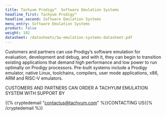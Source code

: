 ```yaml
---
title: Tachyum Prodigy™  Software Emulation Systems
headline_first: Tachyum Prodigy™
headline_second: Software Emulation Systems
menu_entry: Software Emulation Systems
product: false
weight: 102
datasheet: /datasheets/Sw-emulation-systems-datasheet.pdf
---
```

Customers and partners can use Prodigy’s software emulation for evaluation, development and debug, and with it, they can begin to transition existing applications that demand high performance and low power to run optimally on Prodigy processors. Pre-built systems include a Prodigy emulator, native Linux, toolchains, compilers, user mode applications, x86, ARM and RISC-V emulators.

CUSTOMERS AND PARTNERS CAN ORDER A TACHYUM EMULATION SYSTEM WITH SUPPORT BY 

{{% cryptedemail "contactus@tachyum.com" %}}CONTACTING US{{% /cryptedemail %}}